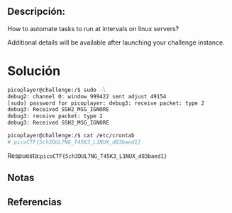 ## Descripción:
How to automate tasks to run at intervals on linux servers?

Additional details will be available after launching your challenge instance.

# Solución
```bash
picoplayer@challenge:/$ sudo -l
debug2: channel 0: window 999422 sent adjust 49154
[sudo] password for picoplayer: debug3: receive packet: type 2
debug3: Received SSH2_MSG_IGNORE
debug3: receive packet: type 2
debug3: Received SSH2_MSG_IGNORE

picoplayer@challenge:/$ cat /etc/crontab
# picoCTF{Sch3DUL7NG_T45K3_L1NUX_d83baed1}
```
Respuesta:`picoCTF{Sch3DUL7NG_T45K3_L1NUX_d83baed1}`
## Notas

## Referencias
 